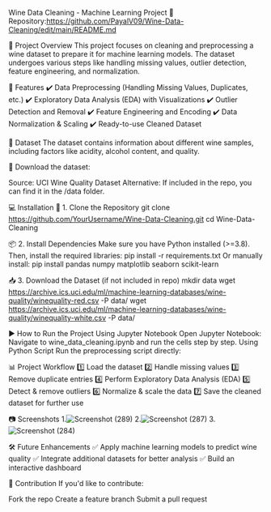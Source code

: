  Wine Data Cleaning - Machine Learning Project
🔗 Repository:https://github.com/PayalV09/Wine-Data-Cleaning/edit/main/README.md

📜 Project Overview
This project focuses on cleaning and preprocessing a wine dataset to prepare it for machine learning models. The dataset undergoes various steps like handling missing values, outlier detection, feature engineering, and normalization.

🚀 Features
✔️ Data Preprocessing (Handling Missing Values, Duplicates, etc.)
✔️ Exploratory Data Analysis (EDA) with Visualizations
✔️ Outlier Detection and Removal
✔️ Feature Engineering and Encoding
✔️ Data Normalization & Scaling
✔️ Ready-to-use Cleaned Dataset

📂 Dataset
The dataset contains information about different wine samples, including factors like acidity, alcohol content, and quality.

🔽 Download the dataset:

Source: UCI Wine Quality Dataset
Alternative: If included in the repo, you can find it in the /data folder.


💻 Installation
🔧 1. Clone the Repository
git clone https://github.com/YourUsername/Wine-Data-Cleaning.git
cd Wine-Data-Cleaning

📦 2. Install Dependencies
Make sure you have Python installed (>=3.8). Then, install the required libraries:
pip install -r requirements.txt
Or manually install:
pip install pandas numpy matplotlib seaborn scikit-learn

📥 3. Download the Dataset (if not included in repo)
mkdir data
wget https://archive.ics.uci.edu/ml/machine-learning-databases/wine-quality/winequality-red.csv -P data/
wget https://archive.ics.uci.edu/ml/machine-learning-databases/wine-quality/winequality-white.csv -P data/

▶️ How to Run the Project
Using Jupyter Notebook
Open Jupyter Notebook:
Navigate to wine_data_cleaning.ipynb and run the cells step by step.
Using Python Script
Run the preprocessing script directly:



📊 Project Workflow
1️⃣ Load the dataset
2️⃣ Handle missing values
3️⃣ Remove duplicate entries
4️⃣ Perform Exploratory Data Analysis (EDA)
5️⃣ Detect & remove outliers
6️⃣ Normalize & scale the data
7️⃣ Save the cleaned dataset for further use

📷 Screenshots
1.![Screenshot (289)](https://github.com/user-attachments/assets/523e4073-80a4-4640-b858-76caeef9f887)
2.![Screenshot (287)](https://github.com/user-attachments/assets/b68d8186-4d7b-4898-acb8-7cf037c5b207)
3.![Screenshot (284)](https://github.com/user-attachments/assets/5e7b367f-650f-4f3d-810c-c1e52eb9d097)



🛠 Future Enhancements
✅ Apply machine learning models to predict wine quality
✅ Integrate additional datasets for better analysis
✅ Build an interactive dashboard

🙌 Contribution
If you'd like to contribute:

Fork the repo
Create a feature branch
Submit a pull request
